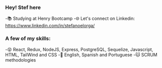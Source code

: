 ### Hey! Stef here

-📚 Studying at Henry Bootcamp
-🌐 Let's connect on Linkedin: https://www.linkedin.com/in/stefanoelorga/

### A few of my skills:

-😝 React, Redux, NodeJS, Express, PostgreSQL, Sequelize, Javascript, HTML, TailWind and CSS
-🙊 English, Spanish and Portuguese
-🐱 SCRUM methodologies
